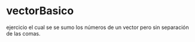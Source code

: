 # vectorBasico
ejercicio el  cual se se sumo los números de un vector pero sin separación de las comas.

